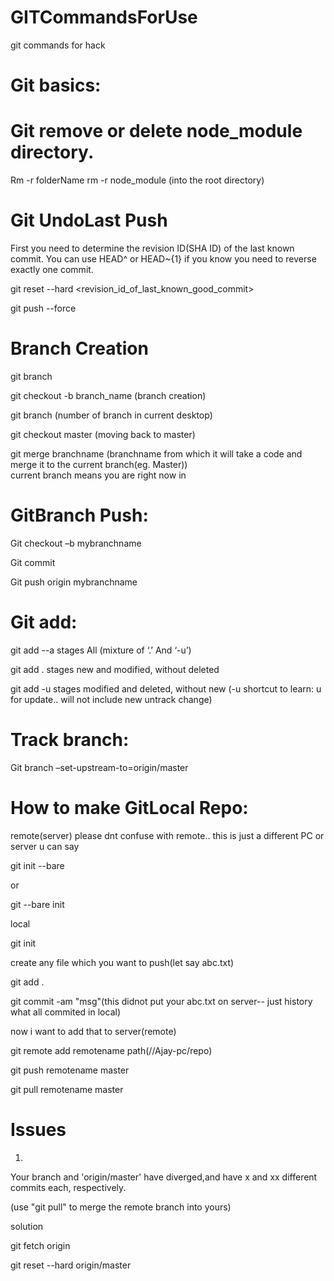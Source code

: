 # GITCommandsForUse
git commands for hack


# Git basics:


# Git remove or delete node_module directory.
Rm -r folderName
rm -r node_module (into the root directory)


# Git UndoLast Push

First you need to determine the revision ID(SHA ID) of the last known commit. You can use HEAD^ or HEAD~{1} if you know you need to reverse exactly one commit.

git reset --hard <revision_id_of_last_known_good_commit>

git push --force

# Branch Creation

git branch

git checkout -b branch_name (branch creation)

git branch (number of branch in current desktop)


git checkout master (moving back to master)

git merge branchname (branchname from which it will take a code and merge it to the current branch(eg. Master))  
current branch means you are right now in


# GitBranch Push:

Git checkout –b mybranchname

Git commit 

Git push origin mybranchname



# Git add:

git add --a stages All (mixture of ‘.’ And ‘-u’)

git add . stages new and modified, without deleted

git add -u stages modified and deleted, without new  (-u shortcut to learn: u for update.. will not include new untrack change)

# Track branch:

Git branch –set-upstream-to=origin/master


# How to make GitLocal Repo:

remote(server)   please dnt confuse with remote.. this is just a different PC or server u can say

git init --bare

or

git --bare init

local

git init

create any file which you want to push(let say abc.txt)

git add .

git commit -am "msg"(this didnot put your abc.txt on server-- just history what all commited in local)


now i want to add that to server(remote)

git remote add remotename path(//Ajay-pc/repo)

git push remotename master


git pull remotename master


# Issues

1)
Your branch and 'origin/master' have diverged,and have x and xx different commits each, respectively.

(use "git pull" to merge the remote branch into yours)

solution

git fetch origin

git reset --hard origin/master
